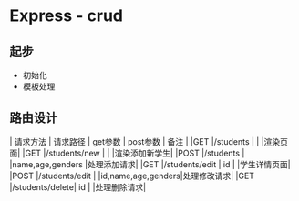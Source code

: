 # Express - crud

## 起步

- 初始化
- 模板处理

## 路由设计
| 请求方法 | 请求路径        | get参数 | post参数           | 备注 |
|GET       |/students       |         |                   |渲染页面|
|GET       |/students/new   |         |                   |渲染添加新学生|
|POST      |/students       |         |name,age,genders   |处理添加请求|
|GET       |/students/edit  |  id     |                   |学生详情页面|
|POST      |/students/edit  |         |id,name,age,genders|处理修改请求|
|GET       |/students/delete|  id     |                   |处理删除请求|
